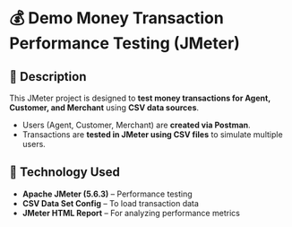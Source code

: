 # 💰 Demo Money Transaction Performance Testing (JMeter)

## 📝 Description  
This JMeter project is designed to **test money transactions for Agent, Customer, and Merchant** using **CSV data sources**.  
- Users (Agent, Customer, Merchant) are **created via Postman**.  
- Transactions are **tested in JMeter using CSV files** to simulate multiple users.  

## 🚀 Technology Used  
- **Apache JMeter (5.6.3)** – Performance testing  
- **CSV Data Set Config** – To load transaction data  
- **JMeter HTML Report** – For analyzing performance metrics  
  
